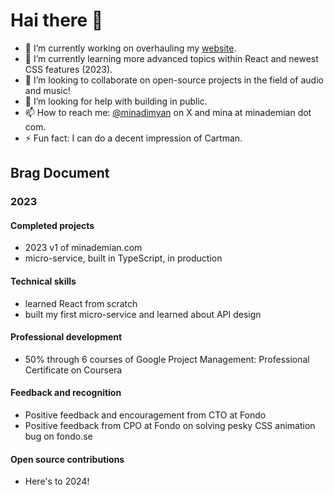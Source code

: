 # Hai there 👋

<!--
**minademian/minademian** is a ✨ _special_ ✨ repository because its `README.md` (this file) appears on your GitHub profile.

Here are some ideas to get you started:

- 🔭 I’m currently working on ...
- 🌱 I’m currently learning ...
- 👯 I’m looking to collaborate on ...
- 🤔 I’m looking for help with ...
- 💬 Ask me about ...
- 📫 How to reach me: ...
- ⚡ Fun fact: ...
-->

- 🔭 I’m currently working on overhauling my [website](minademian.com).
- 🌱 I’m currently learning more advanced topics within React and newest CSS features (2023).
- 👯 I’m looking to collaborate on open-source projects in the field of audio and music!
- 🤔 I’m looking for help with building in public.
- 📫 How to reach me: [@minadimyan](twitter.com/minadimyan) on X and mina at minademian dot com.
- ⚡ Fun fact: I can do a decent impression of Cartman.

## Brag Document

### 2023

#### Completed projects
* 2023 v1 of minademian.com
* micro-service, built in TypeScript, in production

#### Technical skills
* learned React from scratch
* built my first micro-service and learned about API design

#### Professional development
* 50% through 6 courses of Google Project Management: Professional Certificate on Coursera

#### Feedback and recognition
* Positive feedback and encouragement from CTO at Fondo
* Positive feedback from CPO at Fondo on solving pesky CSS animation bug on fondo.se

#### Open source contributions
* Here's to 2024!

